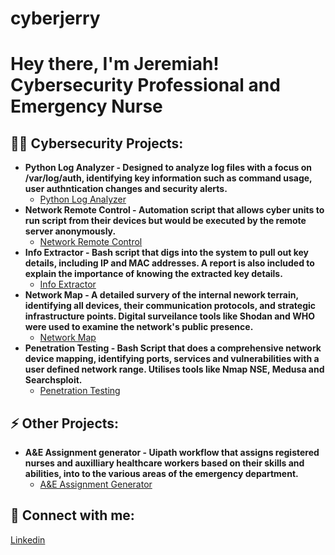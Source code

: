 # cyberjerry
<h1>Hey there, I'm Jeremiah! <br/> Cybersecurity Professional and Emergency Nurse</a></h1> 



<h2>👨‍💻 Cybersecurity Projects:</h2>

- <b>Python Log Analyzer - Designed to analyze log files with a focus on /var/log/auth, identifying key information such as command usage, user authntication changes and security alerts.</b>
  - [Python Log Analyzer](https://github.com/jlyx94/pythonvarlog)
- <b>Network Remote Control - Automation script that allows cyber units to run script from their devices but would be executed by the remote server anonymously.</b>
  - [Network Remote Control](https://github.com/jlyx94/networkrc)
- <b>Info Extractor - Bash script that digs into the system to pull out key details, including IP and MAC addresses. A report is also included to explain the importance of knowing the extracted key details.</b>
  - [Info Extractor](https://github.com/jlyx94/infoextractor)
- <b>Network Map - A detailed survery of the internal nework terrain, identifying all devices, their communication protocols, and strategic infrastructure points. Digital surveilance tools like Shodan and WHO were used to examine the network's public presence.</b>
  - [Network Map](https://github.com/jlyx94/networkmap)
- <b>Penetration Testing - Bash Script that does a comprehensive network device mapping, identifying ports, services and vulnerabilities with a user defined network range. Utilises tools like Nmap NSE, Medusa and Searchsploit.</b>
  - [Penetration Testing](https://github.com/jlyx94/pentest)

<h2>⚡ Other Projects:</h2>

- <b> A&E Assignment generator - Uipath workflow that assigns registered nurses and auxilliary healthcare workers based on their skills and abilities, into to the various areas of the emergency department.</b>
  - [A&E Assignment Generator](https://github.com/jlyx94/ANEassignment)
  
<h2> 🤳 Connect with me:</h2>

<a href="https://www.linkedin.com/in/jeremiah-lee-6b8912264/">Linkedin</a><br/>


<!--
**joshmadakor1/joshmadakor1** is a ✨ _special_ ✨ repository because its `README.md` (this file) appears on your GitHub profile.

Here are some ideas to get you started:

- 🔭 I’m currently working on ...
- 🌱 I’m currently learning ...
- 👯 I’m looking to collaborate on ...
- 🤔 I’m looking for help with ...
- 💬 Ask me about ...
- 📫 How to reach me: ...
- 😄 Pronouns: ...
- ⚡ Fun fact: ...
-->
